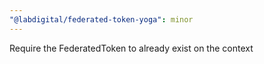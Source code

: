 ```yaml
---
"@labdigital/federated-token-yoga": minor
---
```


Require the FederatedToken to already exist on the context
